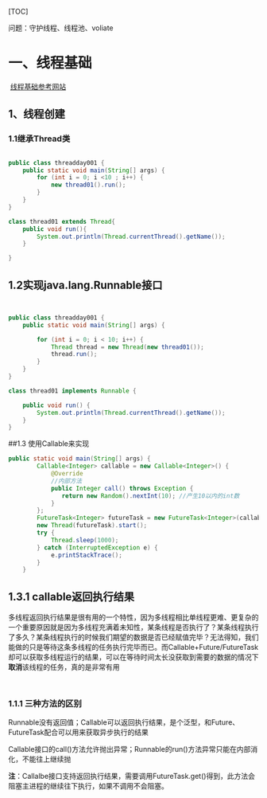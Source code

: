 



[TOC]



问题：守护线程、线程池、voliate









# 一、线程基础

​     [线程基础参考网站](https://www.cnblogs.com/riskyer/p/3263032.html)

## 1、线程创建

### 1.1继承Thread类



```java

public class threadday001 {
    public static void main(String[] args) {
        for (int i = 0; i <10 ; i++) {
            new thread01().run();
        }
    }
}

class thread01 extends Thread{
    public void run(){
        System.out.println(Thread.currentThread().getName());
    }

}
```



## 1.2实现java.lang.Runnable接口

```java


public class threadday001 {
    public static void main(String[] args) {

        for (int i = 0; i < 10; i++) {
            Thread thread = new Thread(new thread01());
            thread.run();
        }
    }
}

class thread01 implements Runnable {

    public void run() {
        System.out.println(Thread.currentThread().getName());
    }
}
```

##1.3 使用Callable来实现

```java
public static void main(String[] args) {
        Callable<Integer> callable = new Callable<Integer>() {
            @Override
            //内部方法
            public Integer call() throws Exception {
               return new Random().nextInt(10); //产生10以内的int数
            }
        };
        FutureTask<Integer> futureTask = new FutureTask<Integer>(callable);
        new Thread(futureTask).start();
        try {
            Thread.sleep(1000);
        } catch (InterruptedException e) {
            e.printStackTrace();
        }
    }
```

## 1.3.1 callable返回执行结果

多线程返回执行结果是很有用的一个特性，因为多线程相比单线程更难、更复杂的一个重要原因就是因为多线程充满着未知性，某条线程是否执行了？某条线程执行了多久？某条线程执行的时候我们期望的数据是否已经赋值完毕？无法得知，我们能做的只是等待这条多线程的任务执行完毕而已。而Callable+Future/FutureTask却可以获取多线程运行的结果，可以在等待时间太长没获取到需要的数据的情况下**取消**该线程的任务，真的是非常有用

```java



```



### 1.1.1 三种方法的区别

Runnable没有返回值；Callable可以返回执行结果，是个泛型，和Future、FutureTask配合可以用来获取异步执行的结果

Callable接口的call()方法允许抛出异常；Runnable的run()方法异常只能在内部消化，不能往上继续抛

**注**：Callalbe接口支持返回执行结果，需要调用FutureTask.get()得到，此方法会阻塞主进程的继续往下执行，如果不调用不会阻塞。







